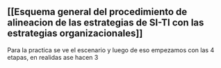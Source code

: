 
## [[Esquema general del procedimiento de alineacion de las estrategias de SI-TI con las estrategias organizacionales]]
Para la practica se ve el escenario y luego de eso empezamos con las 4 etapas, en realidas ase hacen 3
